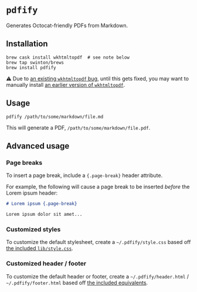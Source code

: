 # `pdfify`

Generates Octocat-friendly PDFs from Markdown.

## Installation

```
brew cask install wkhtmltopdf  # see note below
brew tap swinton/brews
brew install pdfify
```

:warning: Due to [an existing `wkhtmltopdf` bug](https://github.com/wkhtmltopdf/wkhtmltopdf/issues/3241), until this gets fixed, you may want to manually install [an earlier version of `wkhtmltopdf`](http://download.gna.org/wkhtmltopdf/0.12/0.12.3/).

## Usage

```
pdfify /path/to/some/markdown/file.md
```

This will generate a PDF, `/path/to/some/markdown/file.pdf`.

## Advanced usage

### Page breaks

To insert a page break, include a `{.page-break}` header attribute.

For example, the following will cause a page break to be inserted _before_ the Lorem ipsum header:

```markdown
# Lorem ipsum {.page-break}

Lorem ipsum dolor sit amet...
```

### Customized styles

To customize the default stylesheet, create a `~/.pdfify/style.css` based off [the included `lib/style.css`](https://github.com/swinton/pdfify/blob/master/lib/style.css).

### Customized header / footer

To customize the default header or footer, create a `~/.pdfify/header.html` / `~/.pdfify/footer.html` based off [the included equivalents](https://github.com/swinton/pdfify/blob/master/lib/).
